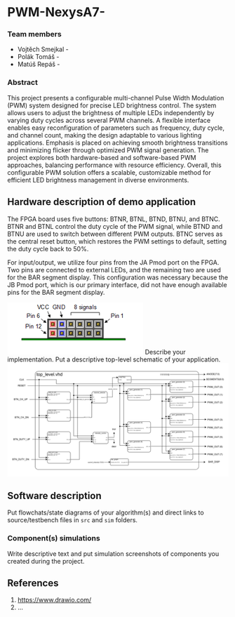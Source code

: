 # PWM-NexysA7-
### Team members

* Vojtěch Smejkal -
* Polák Tomáš -
* Matúš Repáš -

### Abstract

This project presents a configurable multi-channel Pulse Width Modulation (PWM) system designed for precise LED brightness control. The system allows users to adjust the brightness of multiple LEDs independently by varying duty cycles across several PWM channels. A flexible interface enables easy reconfiguration of parameters such as frequency, duty cycle, and channel count, making the design adaptable to various lighting applications. Emphasis is placed on achieving smooth brightness transitions and minimizing flicker through optimized PWM signal generation. The project explores both hardware-based and software-based PWM approaches, balancing performance with resource efficiency. Overall, this configurable PWM solution offers a scalable, customizable method for efficient LED brightness management in diverse environments.

## Hardware description of demo application
The FPGA board uses five buttons: BTNR, BTNL, BTND, BTNU, and BTNC. BTNR and BTNL control the duty cycle of the PWM signal, while BTND and BTNU are used to switch between different PWM outputs. BTNC serves as the central reset button, which restores the PWM settings to default, setting the duty cycle back to 50%.

For input/output, we utilize four pins from the JA Pmod port on the FPGA. Two pins are connected to external LEDs, and the remaining two are used for the BAR segment display. This configuration was necessary because the JB Pmod port, which is our primary interface, did not have enough available pins for the BAR segment display.

![pmod](imgs/Pmod_pinout.png)
Describe your implementation. Put a descriptive top-level schematic of your application.
![schema](imgs/schema_toplevel.png)
## Software description

Put flowchats/state diagrams of your algorithm(s) and direct links to source/testbench files in `src` and `sim` folders.

### Component(s) simulations

Write descriptive text and put simulation screenshots of components you created during the project.

## References

1. https://www.drawio.com/
2. ...

